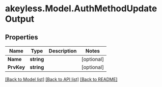 # akeyless.Model.AuthMethodUpdateOutput

## Properties

Name | Type | Description | Notes
------------ | ------------- | ------------- | -------------
**Name** | **string** |  | [optional] 
**PrvKey** | **string** |  | [optional] 

[[Back to Model list]](../README.md#documentation-for-models) [[Back to API list]](../README.md#documentation-for-api-endpoints) [[Back to README]](../README.md)

